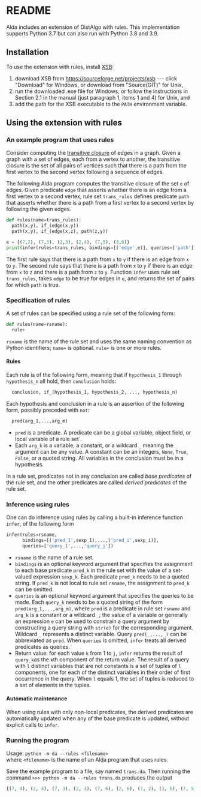 # README

Alda includes an extension of DistAlgo with rules.  This implementation supports Python 3.7 but can also run with Python 3.8 and 3.9.

## Installation

To use the extension with rules, install [XSB](http://xsb.sourceforge.net/):

1. download XSB from <https://sourceforge.net/projects/xsb> --- click "Download" for Windows, or download from "Source(GIT)" for Unix,
2. run the downloaded .exe file for Windows, or follow the instructions in Section 2.1 in the manual (just paragraph 1, items 1 and 4) for Unix, and
3. add the path for the XSB executable to the `PATH` environment variable.

## Using the extension with rules

### An example program that uses rules

Consider computing the [transitive closure](https://en.wikipedia.org/wiki/Transitive_closure) of edges in a graph. Given a graph with a set of edges, each from a vertex to another, the transitive closure is the set of all pairs of vertices such that there is a path from the first vertex to the second vertex following a sequence of edges.

The following Alda program computes the transitive closure of the set `e` of edges. Given predicate `edge` that asserts whether there is an edge from a first vertex to a second vertex, rule set `trans_rules` defines predicate `path` that asserts whether there is a path from a first vertex to a second vertex by following the given edges.

```python
def rules(name=trans_rules):
  path(x,y), if_(edge(x,y))
  path(x,y), if_(edge(x,z), path(z,y))

e = {(7,2), (7,3), (2,3), (2,4), (7,5), (3,6)}
print(infer(rules=trans_rules, bindings=[('edge',e)], queries=['path']))
```

The first rule says that there is a path from `x` to `y` if there is an edge from `x` to `y`. The second rule says that there is a path from `x` to `y` if there is an edge from `x` to `z` and there is a path from `z` to `y`.
Function `infer` uses rule set `trans_rules`, takes `edge` to be true for edges in `e`, and returns the set of pairs for which `path` is true.

### Specification of rules

A set of rules can be specified using a rule set of the following form:

```python
def rules(name=rsname):
  rule+
```

`rsname` is the name of the rule set and uses the same naming convention as Python identifiers; `name=` is optional. `rule+` is one or more rules.

#### Rules

Each rule is of the following form, meaning that if `hypothesis_1` through `hypothesis_n` all hold, then `conclusion` holds:

```python
  conclusion, if_(hypothesis_1, hypothesis_2, ..., hypothesis_n)
```

Each hypothesis and conclusion in a rule is an assertion of the following form,  possibly preceded with `not`:

```python
  pred(arg_1,...,arg_m)
```

- `pred` is a predicate. A predicate can be a global variable, object field, or local variable of a rule set`.
- Each `arg_k` is a variable, a constant, or a wildcard `_` meaning the argument can be any value. A constant can be an integers, `None`, `True`, `False`, or a quoted string. All variables in the conclusion must be in a hypothesis.

In a rule set, predicates not in any conclusion are called *base predicates* of the rule set, and the other predicates are called *derived predicates* of the rule set.

### Inference using rules

One can do inference using rules by calling a built-in inference function `infer`, of the following form

```python
infer(rules=rsname, 
      bindings=[('pred_1',sexp_1),...,('pred_i',sexp_i)], 
      queries=['query_1',...,'query_j'])
```

- `rsname` is the name of a rule set.
- `bindings` is an optional keyword argument that specifies the assignment to each base predicate `pred_k` in the rule set with the value of a set-valued expression `sexp_k`. Each predicate `pred_k` needs to be a quoted string. If `pred_k` is not local to rule set `rsname`, the assignment to `pred_k` can be omitted.
- `queries` is an optional keyword argument that specifies the queries to be made. Each `query_k` needs to be a quoted string of the form `pred(arg_1,...,arg_m)`, where `pred` is a predicate in rule set `rsname` and `arg_k` is a constant or a wildcard `_`; the value of a variable or generally an expression `e` can be used to constrain a query argument by constructing a query string with `str(e)` for the corresponding argument. Wildcard `_` represents a distinct variable. Query `pred(_,...,_)` can be abbreviated as `pred`. When `queries` is omitted, `infer` treats all derived predicates as queries.
- Return value: for each value `k` from 1 to `j`, `infer` returns the result of `query_k`as the `k`th component of the return value. The result of a query with `l` distinct variables that are not constants is a set of tuples of `l` components, one for each of the distinct variables in their order of first occurrence in the query. When `l` equals 1, the set of tuples is reduced to a set of elements in the tuples.

#### Automatic maintenance

When using rules with only non-local predicates, the derived predicates are automatically updated when any of the base predicate is updated, without explicit calls to `infer`.

### Running the program

Usage: `python -m da --rules <filename>`  
where `<filename>` is the name of an Alda program that uses rules.

Save the example program to a file, say named `trans.da`.  Then running the command
`>>> python -m da --rules trans.da`
produces the output

```python
{(7, 4), (2, 4), (7, 3), (2, 3), (7, 6), (2, 6), (7, 2), (3, 6), (7, 5)}
```
